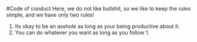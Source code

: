 #Code of conduct
Here, we do not like bullshit, so we like to keep the rules simple, and we have only two rules!
1. Its okay to be an asshole as long as your being productive about it.
2. You can do whatever you want as long as you follow 1.
